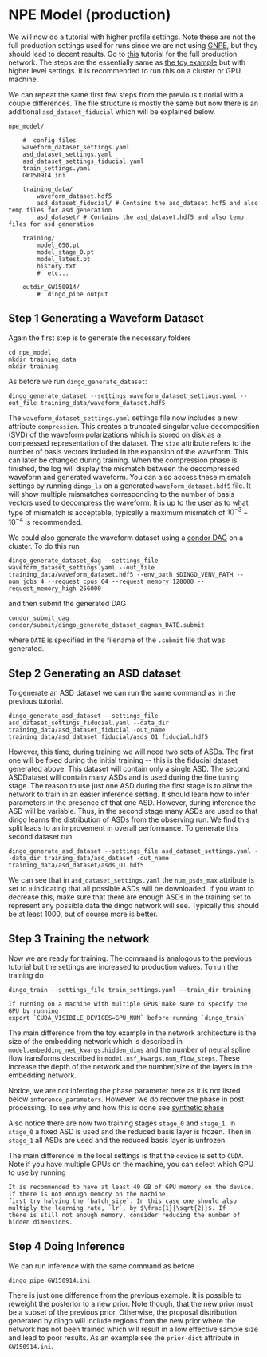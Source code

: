 # NPE Model (production)

We will now do a tutorial with higher profile settings. Note these are not the
full production settings used for runs since we are not using [GNPE](gnpe.md), but
they should lead to decent results. Go to [this](example_gnpe_model.md) tutorial for the full production network. The
steps are the essentially same as [the toy example](example_toy_model.md) but with higher level settings. It is
recommended to run this on a cluster or GPU machine. 

We can repeat the same first few steps from the previous tutorial with a couple
differences. The file structure is mostly the same but now there is an additional
`asd_dataset_fiducial` which will be explained below.

```
npe_model/

    #  config files
    waveform_dataset_settings.yaml
    asd_dataset_settings.yaml
    asd_dataset_settings_fiducial.yaml
    train_settings.yaml
    GW150914.ini

    training_data/
        waveform_dataset.hdf5
        asd_dataset_fiducial/ # Contains the asd_dataset.hdf5 and also temp files for asd generation
        asd_dataset/ # Contains the asd_dataset.hdf5 and also temp files for asd generation

    training/
        model_050.pt
        model_stage_0.pt
        model_latest.pt
        history.txt
        #  etc...

    outdir_GW150914/
        #  dingo_pipe output
```


Step 1 Generating a Waveform Dataset
------------------------------------ 

Again the first step is to generate the necessary folders

```
cd npe_model
mkdir training_data
mkdir training
```

As before we run `dingo_generate_dataset`:

```
dingo_generate_dataset --settings waveform_dataset_settings.yaml --out_file training_data/waveform_dataset.hdf5
```


The `waveform_dataset_settings.yaml` settings file now includes a new attribute `compression`.
This creates a truncated singular value decomposition (SVD) of the waveform polarizations which 
is stored on disk as a compressed representation of the dataset. The `size` attribute 
refers to the number of basis vectors included in the expansion of the waveform. This can later be
changed during training. When the compression phase is finished, the log will
display the mismatch between the decompressed waveform and generated waveform. You can
also access these mismatch settings by running `dingo_ls` on a generated `waveform_dataset.hdf5`
file. It will show multiple mismatches corresponding to the number of basis vectors used
to decompress the waveform. It is up to the user as to what type of mismatch is acceptable,
typically a maximum mismatch of $10^{-3}-10^{-4}$ is recommended. 

We could also generate the waveform dataset using a
[condor DAG](https://htcondor.readthedocs.io/en/latest/users-manual/dagman-workflows.html)
on a cluster. To do this run

```
dingo_generate_dataset_dag --settings_file waveform_dataset_settings.yaml --out_file training_data/waveform_dataset.hdf5 --env_path $DINGO_VENV_PATH --num_jobs 4 --request_cpus 64 --request_memory 128000 --request_memory_high 256000
```

and then submit the generated DAG

```
condor_submit_dag condor/submit/dingo_generate_dataset_dagman_DATE.submit
```

where `DATE` is specified in the filename of the `.submit` file that was generated.


Step 2 Generating an ASD dataset
--------------------------------

To generate an ASD dataset we can run the same command as in the previous tutorial.

```
dingo_generate_asd_dataset --settings_file asd_dataset_settings_fiducial.yaml --data_dir training_data/asd_dataset_fiducial -out_name training_data/asd_dataset_fiducial/asds_O1_fiducial.hdf5
```

However, this time, during training we will need two sets of ASDs. The first one will be
fixed during the initial training -- this is the fiducial dataset generated above.
This dataset will contain only  a single ASD. The second ASDDataset will contain many
ASDs and is used during the fine tuning stage. The reason to use just one ASD during the first 
stage is to allow the network to train in an easier inference setting. It should learn how
to infer parameters in the presence of that one ASD. However, during inference
the ASD will be variable. Thus, in the second stage many ASDs are used so that dingo learns the distribution
of ASDs from the observing run. We find this split leads to an improvement in
overall performance. To generate this second dataset run

```
dingo_generate_asd_dataset --settings_file asd_dataset_settings.yaml --data_dir training_data/asd_dataset -out_name training_data/asd_dataset/asds_O1.hdf5
```

We can see that in `asd_dataset_settings.yaml` the `num_psds_max`
attribute is set to `0` indicating that all possible ASDs will be downloaded. If you want to 
decrease this, make sure that there are enough ASDs in the training set to represent 
any possible data the dingo network will see. Typically this should be at least 1000,
but of course more is better. 


Step 3 Training the network
---------------------------

Now we are ready for training. The command is analogous to the previous tutorial 
but the settings are increased to production values. To run the training do

```
dingo_train --settings_file train_settings.yaml --train_dir training
```

```{tip}
If running on a machine with multiple GPUs make sure to specify the GPU by running 
export `CUDA_VISIBILE_DEVICES=GPU_NUM` before running `dingo_train`
```

The main difference from the toy example in the network architecture is the size of the embedding
network which is described in `model.embedding_net_kwargs.hidden_dims` and the
number of neural spline flow transforms described in
`model.nsf_kwargs.num_flow_steps`. These increase the depth of the network and the 
number/size of the layers in the embedding network. 

Notice, we are not inferring the phase parameter here as it is not listed below `inference_parameters`. However,
we do recover the phase in post processing. To see why and how this is done see [synthetic phase](result.md)

Also notice there are now two training stages `stage_0` and `stage_1`. In `stage_0` a fixed ASD is used and the reduced basis layer
is frozen. Then in `stage_1` all ASDs are used and the reduced basis layer is unfrozen. 

The main difference in the local settings is that the `device` is set to `CUDA`.
Note if you have multiple GPUs on the machine, you can select which GPU to use
by running 

```{important}
It is recommended to have at least 40 GB of GPU memory on the device. If there is not enough memory on the machine,
first try halving the `batch_size`. In this case one should also multiply the learning rate, `lr`, by $\frac{1}{\sqrt{2}}$. If 
there is still not enough memory, consider reducing the number of hidden dimensions.
```

Step 4 Doing Inference
----------------------

We can run inference with the same command as before

```
dingo_pipe GW150914.ini
```

There is just one difference from the previous example. It is possible to reweight the posterior to a new prior.
Note though, that the new prior must be a subset of the previous prior. Otherwise, the proposal distribution
generated by dingo will include regions from the new prior where the network has not been trained which will
result in a low effective sample size and lead to poor results. As an example see the `prior-dict` attribute in 
`GW150914.ini`.